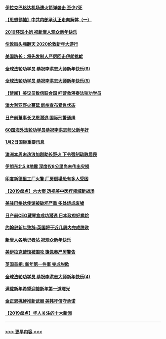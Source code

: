 #### [伊拉克巴格达机场遭火箭弹袭击 至少7死](../pages/prog202/a102744115.md?t=01031211) 
#### [【思想领袖】中共内部承认正走向解体（一）](../pages/prog202/a102744097.md?t=01031211) 
#### [2019环球小姐 祝新唐人观众新年快乐](../pages/prog202/a102744043.md?t=01031211) 
#### [伦敦街头嗨翻天 2020伦敦新年大游行](../pages/prog202/a102743925.md?t=01031211) 
#### [美国防长：将先发制人严厉回击伊朗挑衅](../pages/prog202/a102743930.md?t=01031211) 
#### [全球法轮功学员 恭祝李洪志大师新年快乐(6)](../pages/prog202/a102743899.md?t=01031211) 
#### [全球法轮功学员 恭祝李洪志大师新年快乐(5)](../pages/prog202/a102743766.md?t=01031211) 
#### [【禁闻】美议员致信联合国 吁营救滞泰法轮功学员](../pages/prog202/a102743781.md?t=01031211) 
#### [澳大利亚野火蔓延 新州宣布紧急状态](../pages/prog202/a102743681.md?t=01031211) 
#### [日产前董事长戈恩潜逃 国际刑警通缉](../pages/prog202/a102743676.md?t=01031211) 
#### [60国海外法轮功学员恭祝李洪志师父新年好](../pages/prog202/a102743628.md?t=01031211) 
#### [1月2日国际重要讯息](../pages/prog202/a102743488.md?t=01031211) 
#### [澳洲本周末热浪加剧助长野火 下令强制疏散居民](../pages/prog202/a102743421.md?t=01031211) 
#### [伊朗东北5.8地震 深度仅8公里尚未传出灾损](../pages/prog202/a102743396.md?t=01031211) 
#### [印度新德里工厂火警 厂房倒塌恐有多人受困](../pages/prog202/a102743386.md?t=01031211) 
#### [【2019盘点】六大案 透视美中医疗领域新战场](../pages/prog202/a102743227.md?t=01031211) 
#### [美驻巴格达使馆被破坏严重 多处烧成废墟](../pages/prog202/a102743244.md?t=01031211) 
#### [日产前CEO藏琴盒成功潜逃 日本政府好尴尬](../pages/prog202/a102742937.md?t=01031211) 
#### [约翰逊新年致辞:英国将于近几周内完成脱欧](../pages/prog202/a102742956.md?t=01031211) 
#### [新唐人各地记者站 祝观众新年快乐](../pages/prog202/a102742785.md?t=01031211) 
#### [美伊拉克使馆被围攻 篷佩奥严厉警告](../pages/prog202/a102742994.md?t=01031211) 
#### [英国首相: 新年第一件事 完成脱欧](../pages/prog202/a102742907.md?t=01031211) 
#### [全球法轮功学员 恭祝李洪志大师新年快乐(4)](../pages/prog202/a102742900.md?t=01031211) 
#### [满载新年希望迎接新年第一道曙光](../pages/prog202/a102742809.md?t=01031211) 
#### [金正恩挑衅推新武器 美韩吁信守承诺](../pages/prog202/a102742799.md?t=01031211) 
#### [【2019盘点】华人关注的十大新闻](../pages/prog202/a102742748.md?t=01031211) 

----
#### [ >>> 更早内容 <<< ](../indexes/prog202-earlier.md)
